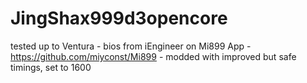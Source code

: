 # JingShax999d3opencore

tested up to Ventura - bios from iEngineer on Mi899 App - https://github.com/miyconst/Mi899 - modded with improved but safe timings, set to 1600 

